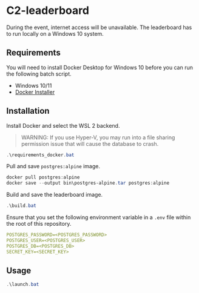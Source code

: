 # C2-leaderboard

During the event, internet access will be unavailable. The leaderboard has to run locally on a Windows 10 system.

## Requirements

You will need to install Docker Desktop for Windows 10 before you can run the following batch script.

- Windows 10/11
- [Docker Installer](https://desktop.docker.com/win/main/amd64/Docker%20Desktop%20Installer.exe)

## Installation

Install Docker and select the WSL 2 backend.

> WARNING: If you use Hyper-V, you may run into a file sharing permission issue that will cause the database to crash.

```ps1
.\requirements_docker.bat
```

Pull and save `postgres:alpine` image.

```ps1
docker pull postgres:alpine
docker save --output bin\postgres-alpine.tar postgres:alpine
```

Build and save the leaderboard image.

```ps1
.\build.bat
```

Ensure that you set the following environment variable in a `.env` file within the root of this repository.

```yaml
POSTGRES_PASSWORD=<POSTGRES_PASSWORD>
POSTGRES_USER=<POSTGRES_USER>
POSTGRES_DB=<POSTGRES_DB>
SECRET_KEY=<SECRET_KEY>
```

## Usage

```ps1
.\launch.bat
```
